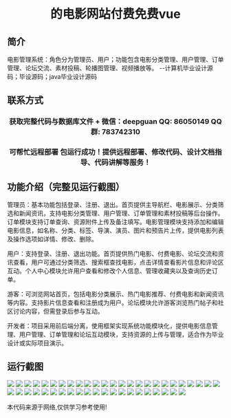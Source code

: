 <p><h1 align="center">的电影网站付费免费vue</h1></p>

## 简介
电影管理系统：角色分为管理员、用户；功能包含电影分类管理、用户管理、订单管理、论坛交流、素材投稿、轮播图管理、视频播放等。    --计算机毕业设计源码；毕设源码；java毕业设计源码


## 联系方式
<p><h3 align="center">获取完整代码与数据库文件 + 微信：deepguan QQ: 86050149 QQ群: 783742310</h3></p>
<p><h3 align="center">可帮忙远程部署 包运行成功！提供远程部署、修改代码、设计文档指导、代码讲解等服务！</h3></p>

## 功能介绍（完整见运行截图）
管理员：基本功能包括登录、注册、退出。首页提供主导航栏、电影展示、分类筛选和新闻资讯，支持电影分类管理、用户管理、订单管理和素材投稿等后台操作。订单模块支持订单查询、资源附件上传及备注填写。电影管理模块支持添加和编辑电影信息，如名称、分类、标签、导演、演员、图片和预告片上传，提供电影列表及操作选项如详情、修改、删除。

用户：支持登录、注册、退出功能。首页提供热门电影、付费电影、论坛交流和资讯查看，用户可通过分类筛选、搜索框查找电影，点击详情查看影片信息和评论区互动。个人中心模块允许用户查看和修改个人信息、管理收藏夹以及查询历史订单。

游客：可浏览网站首页，包括电影分类展示、热门电影推荐、付费电影和新闻资讯等内容。支持影片信息查看和注册成为用户。论坛模块允许游客浏览热门帖子和社区讨论内容，但需登录后参与互动。

开发者：项目采用前后端分离，使用框架实现系统功能模块化，提供电影信息管理、用户管理、订单管理和论坛互动模块，支持资源的上传与管理，适合作为毕业设计或实际项目演示。


## 运行截图
![](https://bs-1329754181.cos.ap-shanghai.myqcloud.com/ssm/MovieWebsitePaymentFree/img/001.jpg)
![](https://bs-1329754181.cos.ap-shanghai.myqcloud.com/ssm/MovieWebsitePaymentFree/img/002.jpg)
![](https://bs-1329754181.cos.ap-shanghai.myqcloud.com/ssm/MovieWebsitePaymentFree/img/003.jpg)
![](https://bs-1329754181.cos.ap-shanghai.myqcloud.com/ssm/MovieWebsitePaymentFree/img/004.jpg)
![](https://bs-1329754181.cos.ap-shanghai.myqcloud.com/ssm/MovieWebsitePaymentFree/img/005.jpg)
![](https://bs-1329754181.cos.ap-shanghai.myqcloud.com/ssm/MovieWebsitePaymentFree/img/006.jpg)
![](https://bs-1329754181.cos.ap-shanghai.myqcloud.com/ssm/MovieWebsitePaymentFree/img/007.jpg)
![](https://bs-1329754181.cos.ap-shanghai.myqcloud.com/ssm/MovieWebsitePaymentFree/img/008.jpg)
![](https://bs-1329754181.cos.ap-shanghai.myqcloud.com/ssm/MovieWebsitePaymentFree/img/009.jpg)
![](https://bs-1329754181.cos.ap-shanghai.myqcloud.com/ssm/MovieWebsitePaymentFree/img/010.jpg)
![](https://bs-1329754181.cos.ap-shanghai.myqcloud.com/ssm/MovieWebsitePaymentFree/img/011.jpg)
![](https://bs-1329754181.cos.ap-shanghai.myqcloud.com/ssm/MovieWebsitePaymentFree/img/012.jpg)
![](https://bs-1329754181.cos.ap-shanghai.myqcloud.com/ssm/MovieWebsitePaymentFree/img/013.jpg)
![](https://bs-1329754181.cos.ap-shanghai.myqcloud.com/ssm/MovieWebsitePaymentFree/img/014.jpg)
![](https://bs-1329754181.cos.ap-shanghai.myqcloud.com/ssm/MovieWebsitePaymentFree/img/015.jpg)
![](https://bs-1329754181.cos.ap-shanghai.myqcloud.com/ssm/MovieWebsitePaymentFree/img/016.jpg)
![](https://bs-1329754181.cos.ap-shanghai.myqcloud.com/ssm/MovieWebsitePaymentFree/img/017.jpg)
![](https://bs-1329754181.cos.ap-shanghai.myqcloud.com/ssm/MovieWebsitePaymentFree/img/018.jpg)
![](https://bs-1329754181.cos.ap-shanghai.myqcloud.com/ssm/MovieWebsitePaymentFree/img/019.jpg)
![](https://bs-1329754181.cos.ap-shanghai.myqcloud.com/ssm/MovieWebsitePaymentFree/img/020.jpg)
![](https://bs-1329754181.cos.ap-shanghai.myqcloud.com/ssm/MovieWebsitePaymentFree/img/021.jpg)
![](https://bs-1329754181.cos.ap-shanghai.myqcloud.com/ssm/MovieWebsitePaymentFree/img/022.jpg)
![](https://bs-1329754181.cos.ap-shanghai.myqcloud.com/ssm/MovieWebsitePaymentFree/img/023.jpg)
![](https://bs-1329754181.cos.ap-shanghai.myqcloud.com/ssm/MovieWebsitePaymentFree/img/024.jpg)
![](https://bs-1329754181.cos.ap-shanghai.myqcloud.com/ssm/MovieWebsitePaymentFree/img/025.jpg)
![](https://bs-1329754181.cos.ap-shanghai.myqcloud.com/ssm/MovieWebsitePaymentFree/img/026.jpg)
![](https://bs-1329754181.cos.ap-shanghai.myqcloud.com/ssm/MovieWebsitePaymentFree/img/027.jpg)
![](https://bs-1329754181.cos.ap-shanghai.myqcloud.com/ssm/MovieWebsitePaymentFree/img/028.jpg)
![](https://bs-1329754181.cos.ap-shanghai.myqcloud.com/ssm/MovieWebsitePaymentFree/img/029.jpg)
![](https://bs-1329754181.cos.ap-shanghai.myqcloud.com/ssm/MovieWebsitePaymentFree/img/030.jpg)
![](https://bs-1329754181.cos.ap-shanghai.myqcloud.com/ssm/MovieWebsitePaymentFree/img/031.jpg)
![](https://bs-1329754181.cos.ap-shanghai.myqcloud.com/ssm/MovieWebsitePaymentFree/img/032.jpg)
![](https://bs-1329754181.cos.ap-shanghai.myqcloud.com/ssm/MovieWebsitePaymentFree/img/033.jpg)
![](https://bs-1329754181.cos.ap-shanghai.myqcloud.com/ssm/MovieWebsitePaymentFree/img/034.jpg)
![](https://bs-1329754181.cos.ap-shanghai.myqcloud.com/ssm/MovieWebsitePaymentFree/img/035.jpg)
![](https://bs-1329754181.cos.ap-shanghai.myqcloud.com/ssm/MovieWebsitePaymentFree/img/036.jpg)
![](https://bs-1329754181.cos.ap-shanghai.myqcloud.com/ssm/MovieWebsitePaymentFree/img/037.jpg)
![](https://bs-1329754181.cos.ap-shanghai.myqcloud.com/ssm/MovieWebsitePaymentFree/img/038.jpg)
![](https://bs-1329754181.cos.ap-shanghai.myqcloud.com/ssm/MovieWebsitePaymentFree/img/039.jpg)
![](https://bs-1329754181.cos.ap-shanghai.myqcloud.com/ssm/MovieWebsitePaymentFree/img/040.jpg)
![](https://bs-1329754181.cos.ap-shanghai.myqcloud.com/ssm/MovieWebsitePaymentFree/img/041.jpg)
![](https://bs-1329754181.cos.ap-shanghai.myqcloud.com/ssm/MovieWebsitePaymentFree/img/042.jpg)
![](https://bs-1329754181.cos.ap-shanghai.myqcloud.com/ssm/MovieWebsitePaymentFree/img/043.jpg)
![](https://bs-1329754181.cos.ap-shanghai.myqcloud.com/ssm/MovieWebsitePaymentFree/img/044.jpg)
![](https://bs-1329754181.cos.ap-shanghai.myqcloud.com/ssm/MovieWebsitePaymentFree/img/045.jpg)
![](https://bs-1329754181.cos.ap-shanghai.myqcloud.com/ssm/MovieWebsitePaymentFree/img/046.jpg)

<p>本代码来源于网络,仅供学习参考使用!</p>
